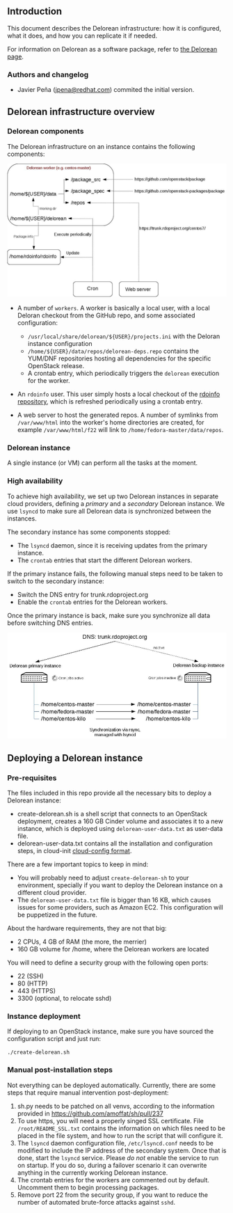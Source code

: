 Introduction
------------

This document describes the Delorean infrastructure: how it is configured, what it does, and how you can replicate it if needed.

For information on Delorean as a software package, refer to [the Delorean page](https://github.com/openstack-packages/delorean).

### Authors and changelog

- Javier Peña (jpena@redhat.com) commited the initial version.

Delorean infrastructure overview
--------------------------------
### Delorean components

The Delorean infrastructure on an instance contains the following components:

![](delorean-components.jpg  "Delorean components")

- A number of `workers`. A worker is basically a local user, with a local Deloran checkout from the GitHub repo, and some associated configuration:
  - `/usr/local/share/delorean/${USER}/projects.ini` with the Deloran instance configuration
  - `/home/${USER}/data/repos/delorean-deps.repo` contains the YUM/DNF repositories hosting all dependencies for the specific OpenStack release.
  - A crontab entry, which periodically triggers the `delorean` execution for the worker.

- An `rdoinfo` user. This user simply hosts a local checkout of the [rdoinfo repository](https://github.com/redhat-openstack/rdoinfo), which is refreshed periodically using a crontab entry.

- A web server to host the generated repos. A number of symlinks from `/var/www/html` into the worker's home directories are created, for example `/var/www/html/f22` will link to `/home/fedora-master/data/repos`.

### Delorean instance

A single instance (or VM) can perform all the tasks at the moment.

### High availability

To achieve high availability, we set up two Delorean instances in separate cloud providers, defining a *primary* and a *secondary* Delorean instance. We use `lsyncd` to make sure all Delorean data is synchronized between the instances.

The secondary instance has some components stopped:

- The `lsyncd` daemon, since it is receiving updates from the primary instance.
- The `crontab` entries that start the different Delorean workers.

If the primary instance fails, the following manual steps need to be taken to switch to the secondary instance:

- Switch the DNS entry for trunk.rdoproject.org
- Enable the `crontab` entries for the Delorean workers.

Once the primary instance is back, make sure you synchronize all data before switching DNS entries.

![](delorean-ha-concept.jpg  "Delorean HA concept")

Deploying a Delorean instance
-----------------------------

### Pre-requisites
The files included in this repo provide all the necessary bits to deploy a Delorean instance:

- create-delorean.sh is a shell script that connects to an OpenStack deployment, creates a 160 GB Cinder volume and associates it to a new instance, which is deployed using `delorean-user-data.txt` as user-data file.
- delorean-user-data.txt contains all the installation and configuration steps, in cloud-init [cloud-config format](http://cloudinit.readthedocs.org/en/latest/topics/format.html#cloud-config-data).

There are a few important topics to keep in mind:

- You will probably need to adjust `create-delorean-sh` to your environment, specially if you want to deploy the Delorean instance on a different cloud provider.
- The `delorean-user-data.txt` file is bigger than 16 KB, which causes issues for some providers, such as Amazon EC2. This configuration will be puppetized in the future.

About the hardware requirements, they are not that big:

- 2 CPUs, 4 GB of RAM (the more, the merrier)
- 160 GB volume for /home, where the Delorean workers are located

You will need to define a security group with the following open ports:

- 22  (SSH)
- 80  (HTTP)
- 443 (HTTPS)
- 3300 (optional, to relocate sshd)

### Instance deployment
If deploying to an OpenStack instance, make sure you have sourced the configuration script and just run:

    ./create-delorean.sh

### Manual post-installation steps
Not everything can be deployed automatically. Currently, there are some steps that require manual intervention post-deployment:

1. sh.py needs to be patched on all venvs, according to the information provided in https://github.com/amoffat/sh/pull/237
2. To use https, you will need a properly singed SSL certificate. File `/root/README_SSL.txt` contains the information on which files need to be placed in the file system, and how to run the script that will configure it.
3. The `lsyncd` daemon configuration file, `/etc/lsyncd.conf` needs to be modified to include the IP address of the secondary system. Once that is done, start the `lsyncd` service. Please *do not* enable the service to run on startup. If you do so, during a failover scenario it can overwrite anything in the currently working Delorean instance.
4. The crontab entries for the workers are commented out by default. Uncomment them to begin processing packages.
5. Remove port 22 from the security group, if you want to reduce the number of automated brute-force attacks against `sshd`.
